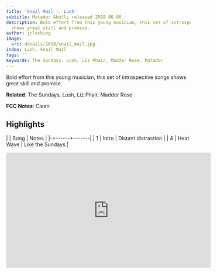```yaml
---
title: 'Snail Mail :: Lush'
subtitle: Matador &bull; released 2018-06-08
description: Bold effort from this young musician, this set of introspective songs
  shows great skill and promise.
author: jclacking
image:
  src: details/2018/snail_mail.jpg
index: Lush, Snail Mail
tags: ''
keywords: The Sundays, Lush, Liz Phair, Madder Rose, Matador
---
```

Bold effort from this young musician, this set of introspective songs shows great skill and promise.<!--more-->

**Related**: The Sundays, Lush, Liz Phair, Madder Rose

**FCC Notes**: Clean

## Highlights

| | Song | Notes |
|-+------+-------|
| 1 | Intro | Distant distraction |
| 4 | Heat Wave | Like the Sundays |

<div class="tlo-detail-video"><iframe width="560" height="315" src="https://www.youtube.com/embed/-d91Qn8QUks" frameborder="0" allow="autoplay; encrypted-media" allowfullscreen></iframe></div>

